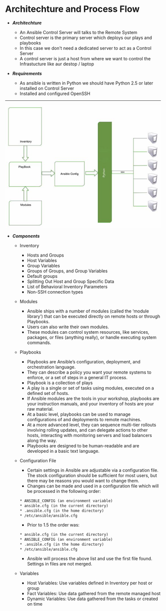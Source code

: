 # Architechture and Process Flow

- ***Architechture***
	- An Ansible Control Server will talks to the Remote System
	- Control server is the primary server which deploys our plays and playbooks
	- In this case we don't need a dedicated server to act as a Control Server
	- A control server is just a host from where we want to control the Infrastucture like aur destop / laptop

- ***Requirements***
	- As ansible is written in Python we should have Python 2.5 or later installed on Control Server
	- Installed and configured OpenSSH

---

![AnsibleComponents](images/01-Components.JPG)

- ***Components***
	- Inventory
		- Hosts and Groups
		- Host Variables
		- Group Variables
		- Groups of Groups, and Group Variables
		- Default groups
		- Splitting Out Host and Group Specific Data
		- List of Behavioral Inventory Parameters
		- Non-SSH connection types
	- Modules
		- Ansible ships with a number of modules (called the ‘module library’) that can be executed directly on remote hosts or through Playbooks.
		- Users can also write their own modules.
		- These modules can control system resources, like services, packages, or files (anything really), or handle executing system commands.
	- Playbooks
		- Playbooks are Ansible’s configuration, deployment, and orchestration language.
		- They can describe a policy you want your remote systems to enforce, or a set of steps in a general IT process.
		- Playbook is a collection of plays
		- A play is a single or set of tasks using modules, executed on a defined set of hosts.
		- If Ansible modules are the tools in your workshop, playbooks are your instruction manuals, and your inventory of hosts are your raw material.
		- At a basic level, playbooks can be used to manage configurations of and deployments to remote machines.
		- At a more advanced level, they can sequence multi-tier rollouts involving rolling updates, and can delegate actions to other hosts, interacting with monitoring servers and load balancers along the way.
		- Playbooks are designed to be human-readable and are developed in a basic text language.
	- Configuration File
		- Certain settings in Ansible are adjustable via a configuration file. The stock configuration should be sufficient for most users, but there may be reasons you would want to change them.
		- Changes can be made and used in a configuration file which will be processed in the following order:
		
		```
		* ANSIBLE_CONFIG (an environment variable)
		* ansible.cfg (in the current directory)
		* .ansible.cfg (in the home directory)
		* /etc/ansible/ansible.cfg
		```

		- Prior to 1.5 the order was:

		```
		* ansible.cfg (in the current directory)
		* ANSIBLE_CONFIG (an environment variable)
		* .ansible.cfg (in the home directory)
		* /etc/ansible/ansible.cfg
		```

		- Ansible will process the above list and use the first file found. Settings in files are not merged.
	- Variables
		- Host Variables: Use variables defined in Inventory per host or group
		- Fact Variables: Use data gathered from the remote managed host
		- Dynamic Variables: Use data gathered from the tasks or created on time
